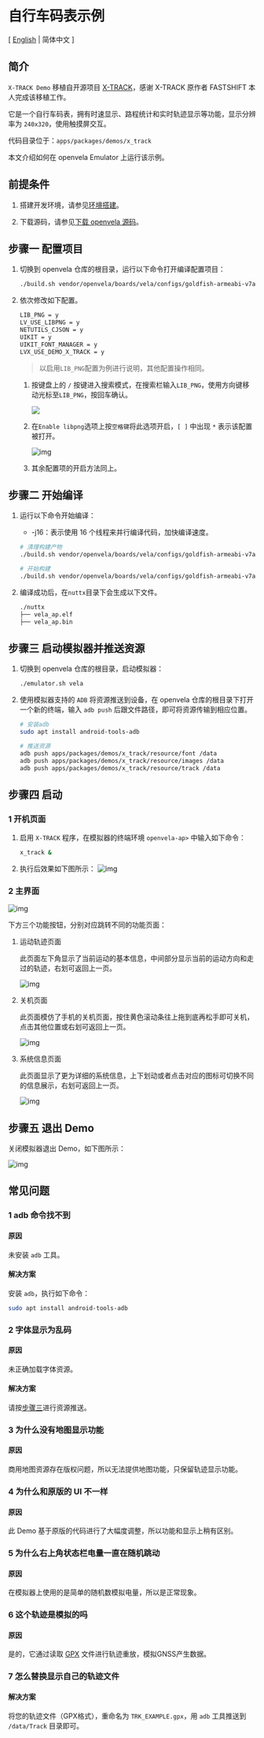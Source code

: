 # 自行车码表示例

\[ [English](X_Track.md) | 简体中文 \]

## 简介

`X-TRACK Demo` 移植自开源项目 [X-TRACK](https://github.com/FASTSHIFT/X-TRACK)，感谢 X-TRACK 原作者 FASTSHIFT 本人完成该移植工作。

它是一个自行车码表，拥有时速显示、路程统计和实时轨迹显示等功能，显示分辨率为 `240x320`，使用触摸屏交互。

代码目录位于：`apps/packages/demos/x_track`

本文介绍如何在 openvela Emulator 上运行该示例。


## 前提条件

1. 搭建开发环境，请参见[环境搭建](../Getting_Started/Set_up_the_development_environment_zh-cn.md)。

2. 下载源码，请参见[下载 openvela 源码](../Getting_Started/Download_Vela_sources_zh-cn.md)。


## 步骤一 配置项目

1. 切换到 openvela 仓库的根目录，运行以下命令打开编译配置项目：

    ```Bash
    ./build.sh vendor/openvela/boards/vela/configs/goldfish-armeabi-v7a-ap menuconfig
    ```

2. 依次修改如下配置。

    ```Bash
    LIB_PNG = y
    LV_USE_LIBPNG = y
    NETUTILS_CJSON = y
    UIKIT = y
    UIKIT_FONT_MANAGER = y
    LVX_USE_DEMO_X_TRACK = y
    ```

    > 以启用`LIB_PNG`配置为例进行说明，其他配置操作相同。
    1. 按键盘上的 `/` 按键进入搜索模式，在搜索栏输入`LIB_PNG`，使用方向键移动光标至`LIB_PNG`，按回车确认。

        ![](images/008.png)


    2. 在`Enable libpng`选项上按`空格键`将此选项开启，`[ ]` 中出现 `*` 表示该配置被打开。

        ![img](images/009.png)

    3. 其余配置项的开启方法同上。

## 步骤二 开始编译

1. 运行以下命令开始编译：

    - -j16：表示使用 16 个线程来并行编译代码，加快编译速度。

    ```Bash
    # 清理构建产物
    ./build.sh vendor/openvela/boards/vela/configs/goldfish-armeabi-v7a-ap distclean -j16

    # 开始构建
    ./build.sh vendor/openvela/boards/vela/configs/goldfish-armeabi-v7a-ap -j16
    ```

2. 编译成功后，在`nuttx`目录下会生成以下文件。

    ```Bash
    ./nuttx
    ├── vela_ap.elf
    ├── vela_ap.bin
    ```

## 步骤三 启动模拟器并推送资源

1. 切换到 openvela 仓库的根目录，启动模拟器：

    ```Bash
    ./emulator.sh vela
    ```

2. 使用模拟器支持的 `ADB` 将资源推送到设备，在 openvela 仓库的根目录下打开一个新的终端，输入 `adb push` 后跟文件路径，即可将资源传输到相应位置。

    ```Bash
    # 安装adb
    sudo apt install android-tools-adb

    # 推送资源
    adb push apps/packages/demos/x_track/resource/font /data
    adb push apps/packages/demos/x_track/resource/images /data
    adb push apps/packages/demos/x_track/resource/track /data
    ```

## 步骤四 启动

### 1 开机页面

1. 启用 `X-TRACK` 程序，在模拟器的终端环境 `openvela-ap>` 中输入如下命令：
    ```Bash
    x_track &
    ```

2. 执行后效果如下图所示：
    ![img](images/010.png)


### 2 主界面
![img](images/011.png)

下方三个功能按钮，分别对应跳转不同的功能页面：

1. 运动轨迹页面

    此页面左下角显示了当前运动的基本信息，中间部分显示当前的运动方向和走过的轨迹，右划可返回上一页。

    ![img](images/012.png)


2. 关机页面

    此页面模仿了手机的关机页面，按住黄色滚动条往上拖到底再松手即可关机，点击其他位置或右划可返回上一页。

    ![img](images/014.png)

3. 系统信息页面

    此页面显示了更为详细的系统信息，上下划动或者点击对应的图标可切换不同的信息展示，右划可返回上一页。

    ![img](images/013.png)

## 步骤五 退出 Demo

关闭模拟器退出 Demo，如下图所示：

![img](images/026.png)

## 常见问题

### 1 adb 命令找不到

#### 原因
未安装 `adb` 工具。

#### 解决方案
安装 `adb`，执行如下命令：

```bash
sudo apt install android-tools-adb
```

### 2 字体显示为乱码

#### 原因
未正确加载字体资源。

#### 解决方案
请按[步骤三](#步骤三-启动模拟器并推送资源)进行资源推送。

### 3 为什么没有地图显示功能

#### 原因
商用地图资源存在版权问题，所以无法提供地图功能，只保留轨迹显示功能。


### 4 为什么和原版的 UI 不一样

#### 原因
此 Demo 基于原版的代码进行了大幅度调整，所以功能和显示上稍有区别。


### 5 为什么右上角状态栏电量一直在随机跳动

#### 原因
在模拟器上使用的是简单的随机数模拟电量，所以是正常现象。


### 6 这个轨迹是模拟的吗

#### 原因
是的，它通过读取 [GPX](https://zh.wikipedia.org/wiki/GPX) 文件进行轨迹重放，模拟GNSS产生数据。



### 7 怎么替换显示自己的轨迹文件

#### 解决方案
将您的轨迹文件（GPX格式），重命名为 `TRK_EXAMPLE.gpx`，用 `adb` 工具推送到 `/data/Track` 目录即可。